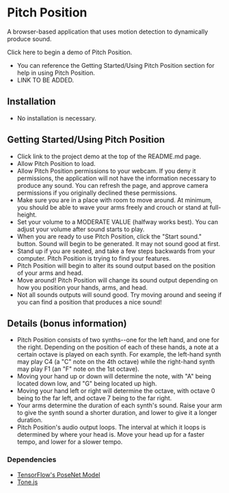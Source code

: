 # Pitch Position
 A browser-based application that uses motion detection to dynamically produce sound.
 
 Click here to begin a demo of Pitch Position.
 - You can reference the Getting Started/Using Pitch Position section for help in using Pitch Position.
 - LINK TO BE ADDED.
 
 ## Installation
 - No installation is necessary.
 
 ## Getting Started/Using Pitch Position
 - Click link to the project demo at the top of the README.md page. 
 - Allow Pitch Position to load. 
 - Allow Pitch Position permissions to your webcam. If you deny it permissions, the application will not have the information necessary to produce any sound. You can refresh the page, and approve camera permissions if you originally declined these permissions.
 - Make sure you are in a place with room to move around. At minimum, you should be able to wave your arms freely and crouch or stand at full-height.
 - Set your volume to a MODERATE VALUE (halfway works best). You can adjust your volume after sound starts to play.
 - When you are ready to use Pitch Position, click the "Start sound." button. Sound will begin to be generated. It may not sound good at first.
 - Stand up if you are seated, and take a few steps backwards from your computer. Pitch Position is trying to find your features.
 - Pitch Position will begin to alter its sound output based on the position of your arms and head.
 - Move around! Pitch Position will change its sound output depending on how you position your hands, arms, and head.
 - Not all sounds outputs will sound good. Try moving around and seeing if you can find a position that produces a nice sound!
 
 ## Details (bonus information)
 - Pitch Position consists of two synths--one for the left hand, and one for the right. Depending on the position of each of these hands, a note at a certain octave is played on each synth. For example, the left-hand synth may play C4 (a "C" note on the 4th octave) while the right-hand synth may play F1 (an "F" note on the 1st octave). 
 - Moving your hand up or down will determine the note, with "A" being located down low, and "G" being located up high. 
 - Moving your hand left or right will determine the octave, with octave 0 being to the far left, and octave 7 being to the far right. 
 - Your arms determine the duration of each synth's sound. Raise your arm to give the synth sound a shorter duration, and lower to give it a longer duration.
 - Pitch Position's audio output loops. The interval at which it loops is determined by where your head is. Move your head up for a faster tempo, and lower for a slower tempo. 
 
 ### Dependencies
 * [TensorFlow's PoseNet Model](https://github.com/tensorflow/tfjs-models/tree/master/posenet "PoseNet")
 * [Tone.js](https://github.com/Tonejs/Tone.js "Tone.js")
